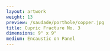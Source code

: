 ```yaml
---
layout: artwork
weight: 13
preview: /saudade/porthole/copper.jpg
title: Cupric Fracture No. 3
dimensions: 9" x 9"
medium: Encaustic on Panel
---
```

